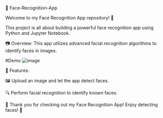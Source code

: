 🌟 Face-Recognition-App

Welcome to my Face Recognition App repository! 👋

This project is all about building a powerful face recognition app using Python and Jupyter Notebook.

📷 Overview:
This app utilizes advanced facial recognition algorithms to identify faces in images. 

#Demo
![image](https://github.com/i-Swati/Face-Recognition-App/assets/137554521/274fffd3-8e0d-43d6-9303-d614c69fedf1)


🌟 Features:

🖼️ Upload an image and let the app detect faces.

🔍 Perform facial recognition to identify known faces.




🎉 Thank you for checking out my Face Recognition App! Enjoy detecting faces! 👋
